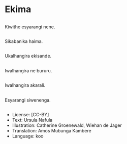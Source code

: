 # Ekima

##
Kiwithe esyarangi nene.

##
Sikabanika haima.

##
Ukalhangira ekisande.

##
Iwalhangira ne bururu.

##
Iwalhangira akarali.

##
Esyarangi siwenenga.

##
* License: [CC-BY]
* Text: Ursula Nafula
* Illustration: Catherine Groenewald, Wiehan de Jager
* Translation: Amos Mubunga Kambere
* Language: koo
